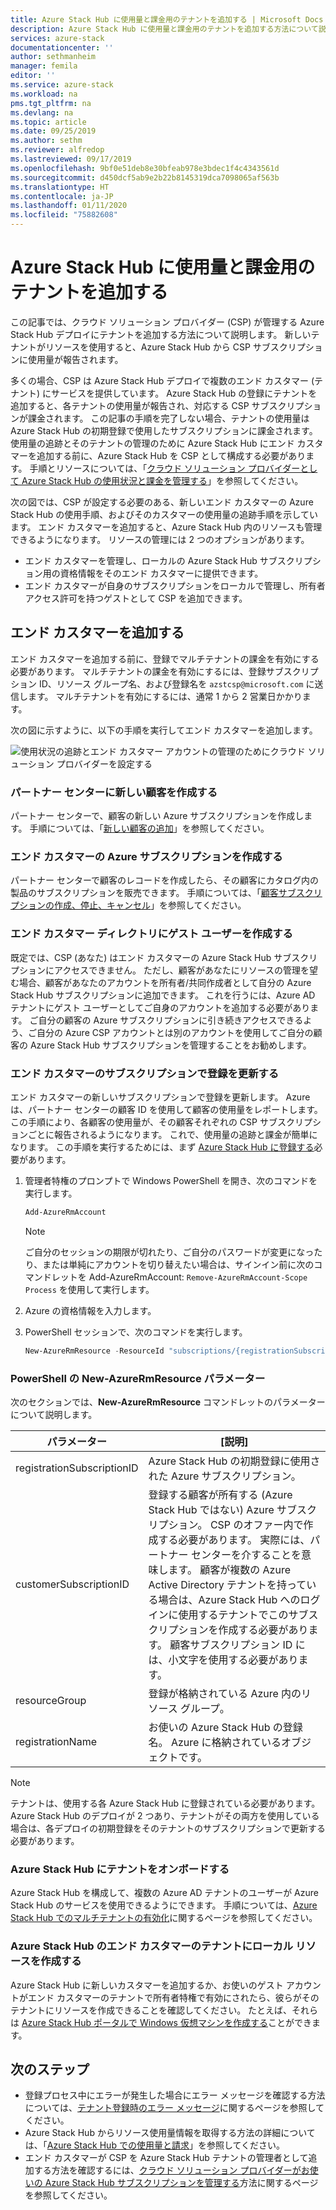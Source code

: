 ```yaml
---
title: Azure Stack Hub に使用量と課金用のテナントを追加する | Microsoft Docs
description: Azure Stack Hub に使用量と課金用のテナントを追加する方法について説明します。
services: azure-stack
documentationcenter: ''
author: sethmanheim
manager: femila
editor: ''
ms.service: azure-stack
ms.workload: na
pms.tgt_pltfrm: na
ms.devlang: na
ms.topic: article
ms.date: 09/25/2019
ms.author: sethm
ms.reviewer: alfredop
ms.lastreviewed: 09/17/2019
ms.openlocfilehash: 9bf0e51deb8e30bfeab978e3bdec1f4c4343561d
ms.sourcegitcommit: d450dcf5ab9e2b22b8145319dca7098065af563b
ms.translationtype: HT
ms.contentlocale: ja-JP
ms.lasthandoff: 01/11/2020
ms.locfileid: "75882608"
---
```

# <a name="add-tenant-for-usage-and-billing-to-azure-stack-hub"></a>Azure Stack Hub に使用量と課金用のテナントを追加する

この記事では、クラウド ソリューション プロバイダー (CSP) が管理する Azure Stack Hub デプロイにテナントを追加する方法について説明します。 新しいテナントがリソースを使用すると、Azure Stack Hub から CSP サブスクリプションに使用量が報告されます。

多くの場合、CSP は Azure Stack Hub デプロイで複数のエンド カスタマー (テナント) にサービスを提供しています。 Azure Stack Hub の登録にテナントを追加すると、各テナントの使用量が報告され、対応する CSP サブスクリプションが課金されます。 この記事の手順を完了しない場合、テナントの使用量は Azure Stack Hub の初期登録で使用したサブスクリプションに課金されます。 使用量の追跡とそのテナントの管理のために Azure Stack Hub にエンド カスタマーを追加する前に、Azure Stack Hub を CSP として構成する必要があります。 手順とリソースについては、「[クラウド ソリューション プロバイダーとして Azure Stack Hub の使用状況と課金を管理する](azure-stack-add-manage-billing-as-a-csp.md)」を参照してください。

次の図では、CSP が設定する必要のある、新しいエンド カスタマーの Azure Stack Hub の使用手順、およびそのカスタマーの使用量の追跡手順を示しています。 エンド カスタマーを追加すると、Azure Stack Hub 内のリソースも管理できるようになります。 リソースの管理には 2 つのオプションがあります。

- エンド カスタマーを管理し、ローカルの Azure Stack Hub サブスクリプション用の資格情報をそのエンド カスタマーに提供できます。  
- エンド カスタマーが自身のサブスクリプションをローカルで管理し、所有者アクセス許可を持つゲストとして CSP を追加できます。

## <a name="add-an-end-customer"></a>エンド カスタマーを追加する

エンド カスタマーを追加する前に、登録でマルチテナントの課金を有効にする必要があります。 マルチテナントの課金を有効にするには、登録サブスクリプション ID、リソース グループ名、および登録名を `azstcsp@microsoft.com` に送信します。 マルチテナントを有効にするには、通常 1 から 2 営業日かかります。

次の図に示すように、以下の手順を実行してエンド カスタマーを追加します。

![使用状況の追跡とエンド カスタマー アカウントの管理のためにクラウド ソリューション プロバイダーを設定する](media/azure-stack-csp-enable-billing-usage-tracking/process-csp-enable-billing.png)

### <a name="create-a-new-customer-in-partner-center"></a>パートナー センターに新しい顧客を作成する

パートナー センターで、顧客の新しい Azure サブスクリプションを作成します。 手順については、「[新しい顧客の追加](/partner-center/add-a-new-customer)」を参照してください。

### <a name="create-an-azure-subscription-for-the-end-customer"></a>エンド カスタマーの Azure サブスクリプションを作成する

パートナー センターで顧客のレコードを作成したら、その顧客にカタログ内の製品のサブスクリプションを販売できます。 手順については、「[顧客サブスクリプションの作成、停止、キャンセル](/partner-center/create-a-new-subscription)」を参照してください。

### <a name="create-a-guest-user-in-the-end-customer-directory"></a>エンド カスタマー ディレクトリにゲスト ユーザーを作成する

既定では、CSP (あなた) はエンド カスタマーの Azure Stack Hub サブスクリプションにアクセスできません。 ただし、顧客があなたにリソースの管理を望む場合、顧客があなたのアカウントを所有者/共同作成者として自分の Azure Stack Hub サブスクリプションに追加できます。 これを行うには、Azure AD テナントにゲスト ユーザーとしてご自身のアカウントを追加する必要があります。 ご自分の顧客の Azure サブスクリプションに引き続きアクセスできるよう、ご自分の Azure CSP アカウントとは別のアカウントを使用してご自分の顧客の Azure Stack Hub サブスクリプションを管理することをお勧めします。

### <a name="update-the-registration-with-the-end-customer-subscription"></a>エンド カスタマーのサブスクリプションで登録を更新する

エンド カスタマーの新しいサブスクリプションで登録を更新します。 Azure は、パートナー センターの顧客 ID を使用して顧客の使用量をレポートします。 この手順により、各顧客の使用量が、その顧客それぞれの CSP サブスクリプションごとに報告されるようになります。 これで、使用量の追跡と課金が簡単になります。 この手順を実行するためには、まず [Azure Stack Hub に登録する](azure-stack-registration.md)必要があります。

1. 管理者特権のプロンプトで Windows PowerShell を開き、次のコマンドを実行します。  

   ```powershell
   Add-AzureRmAccount
   ```

   >[!Note]
   > ご自分のセッションの期限が切れたり、ご自分のパスワードが変更になったり、または単純にアカウントを切り替えたい場合は、サインイン前に次のコマンドレットを Add-AzureRmAccount: `Remove-AzureRmAccount-Scope Process` を使用して実行します。

2. Azure の資格情報を入力します。
3. PowerShell セッションで、次のコマンドを実行します。

   ```powershell
   New-AzureRmResource -ResourceId "subscriptions/{registrationSubscriptionId}/resourceGroups/{resourceGroup}/providers/Microsoft.AzureStack/registrations/{registrationName}/customerSubscriptions/{customerSubscriptionId}" -ApiVersion 2017-06-01
   ```

### <a name="new-azurermresource-powershell-parameters"></a>PowerShell の New-AzureRmResource パラメーター

次のセクションでは、**New-AzureRmResource** コマンドレットのパラメーターについて説明します。

| パラメーター | [説明] |
| --- | --- |
|registrationSubscriptionID | Azure Stack Hub の初期登録に使用された Azure サブスクリプション。|
| customerSubscriptionID | 登録する顧客が所有する (Azure Stack Hub ではない) Azure サブスクリプション。 CSP のオファー内で作成する必要があります。 実際には、パートナー センターを介することを意味します。 顧客が複数の Azure Active Directory テナントを持っている場合は、Azure Stack Hub へのログインに使用するテナントでこのサブスクリプションを作成する必要があります。 顧客サブスクリプション ID には、小文字を使用する必要があります。 |
| resourceGroup | 登録が格納されている Azure 内のリソース グループ。 |
| registrationName | お使いの Azure Stack Hub の登録名。 Azure に格納されているオブジェクトです。 

> [!NOTE]  
> テナントは、使用する各 Azure Stack Hub に登録されている必要があります。 Azure Stack Hub のデプロイが 2 つあり、テナントがその両方を使用している場合は、各デプロイの初期登録をそのテナントのサブスクリプションで更新する必要があります。

### <a name="onboard-tenant-to-azure-stack-hub"></a>Azure Stack Hub にテナントをオンボードする

Azure Stack Hub を構成して、複数の Azure AD テナントのユーザーが Azure Stack Hub のサービスを使用できるようにできます。 手順については、[Azure Stack Hub でのマルチテナントの有効化](azure-stack-enable-multitenancy.md)に関するページを参照してください。

### <a name="create-a-local-resource-in-the-end-customer-tenant-in-azure-stack-hub"></a>Azure Stack Hub のエンド カスタマーのテナントにローカル リソースを作成する

Azure Stack Hub に新しいカスタマーを追加するか、お使いのゲスト アカウントがエンド カスタマーのテナントで所有者特権で有効にされたら、彼らがそのテナントにリソースを作成できることを確認してください。 たとえば、それらは [Azure Stack Hub ポータルで Windows 仮想マシンを作成する](../user/azure-stack-quick-windows-portal.md)ことができます。

## <a name="next-steps"></a>次のステップ

- 登録プロセス中にエラーが発生した場合にエラー メッセージを確認する方法については、[テナント登録時のエラー メッセージ](azure-stack-registration-errors.md)に関するページを参照してください。
- Azure Stack Hub からリソース使用量情報を取得する方法の詳細については、「[Azure Stack Hub での使用量と請求](azure-stack-billing-and-chargeback.md)」を参照してください。
- エンド カスタマーが CSP を Azure Stack Hub テナントの管理者として追加する方法を確認するには、[クラウド ソリューション プロバイダーがお使いの Azure Stack Hub サブスクリプションを管理する](../user/azure-stack-csp-enable-billing-usage-tracking.md)方法に関するページを参照してください。
